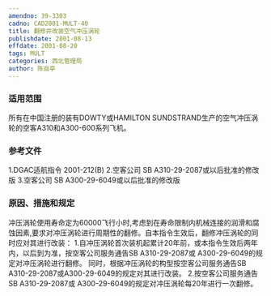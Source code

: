 ```yaml
---
amendno: 39-3303
cadno: CAD2001-MULT-40
title: 翻修并改装空气冲压涡轮
publishdate: 2001-08-13
effdate: 2001-08-20
tags: MULT
categories: 西北管理局
author: 陈岳亭
---
```


### 适用范围 
所有在中国注册的装有DOWTY或HAMILTON SUNDSTRAND生产的空气冲压涡轮的空客A310和A300-600系列飞机。

### 参考文件
1.DGAC适航指令 2001-212(B) 
    2.空客公司 SB A310-29-2087或以后批准的修改版
    3.空客公司 SB A300-29-6049或以后批准的修改版


### 原因、措施和规定 
冲压涡轮使用寿命定为60000飞行小时,考虑到在寿命限制内机械连接的润滑和腐蚀因素,要求对冲压涡轮进行周期性的翻修。自本指令生效后，翻修冲压涡轮的同时应对其进行改装： 
    1.自冲压涡轮首次装机起累计20年前，或本指令生效后两年内，以后到为准，按空客公司服务通告SB A310-29-2087或 A300-29-6049的规定对冲压涡轮进行翻修。 
      同时，根据冲压涡轮的构型按空客公司服务通告SB A310-29-2087或A300-29-6049的规定对其进行改装。 
    2.按空客公司服务通告SB A310-29-2087或 A300-29-6049的规定对冲压涡轮每20年进行一次翻修。

       
